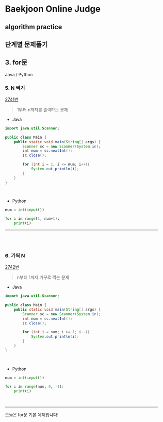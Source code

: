 # Baekjoon Online Judge

## algorithm practice

## 단계별 문제풀기

## 3. for문

Java / Python
<br>

### 5. N 찍기
[2741번](https://www.acmicpc.net/problem/2741) 
> 1부터 n까지를 출력하는 문제

- Java
```java
import java.util.Scanner;
 
public class Main {
	public static void main(String[] args) {
		Scanner sc = new Scanner(System.in);
		int num = sc.nextInt();
		sc.close();
        
		for (int i = 1; i <= num; i++){
			System.out.println(i);
		}	
	}
}
```

<br>

- Python
~~~~python
num = int(input())

for i in range(1, num+1):
    print(i)
~~~~

---


<br><br>

### 6. 기찍 N
[2742번](https://www.acmicpc.net/problem/2742) 
> n부터 1까지 거꾸로 찍는 문제

- Java
~~~java
import java.util.Scanner;
 
public class Main {
	public static void main(String[] args) {
		Scanner sc = new Scanner(System.in);
		int num = sc.nextInt();
		sc.close();
        
		for (int i = num; i >= 1; i--){
			System.out.println(i);
		}	
	}
}
~~~


<br>

- Python
```python
num = int(input())

for i in range(num, 0, -1):
    print(i)
```


<br>


---
오늘은 for문 기본 예제입니다!
